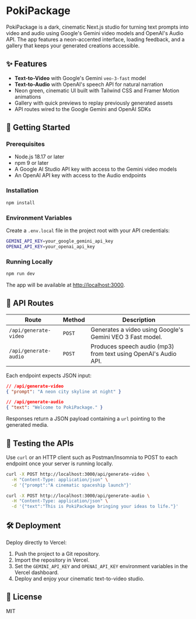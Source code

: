 # PokiPackage

PokiPackage is a dark, cinematic Next.js studio for turning text prompts into video and audio using Google's Gemini video models and OpenAI's Audio API. The app features a neon-accented interface, loading feedback, and a gallery that keeps your generated creations accessible.

## ✨ Features
- **Text-to-Video** with Google's Gemini `veo-3-fast` model
- **Text-to-Audio** with OpenAI's speech API for natural narration
- Neon green, cinematic UI built with Tailwind CSS and Framer Motion animations
- Gallery with quick previews to replay previously generated assets
- API routes wired to the Google Gemini and OpenAI SDKs

## 🚀 Getting Started

### Prerequisites
- Node.js 18.17 or later
- npm 9 or later
- A Google AI Studio API key with access to the Gemini video models
- An OpenAI API key with access to the Audio endpoints

### Installation
```bash
npm install
```

### Environment Variables
Create a `.env.local` file in the project root with your API credentials:

```bash
GEMINI_API_KEY=your_google_gemini_api_key
OPENAI_API_KEY=your_openai_api_key
```

### Running Locally
```bash
npm run dev
```
The app will be available at [http://localhost:3000](http://localhost:3000).

## 📡 API Routes

| Route | Method | Description |
|-------|--------|-------------|
| `/api/generate-video` | `POST` | Generates a video using Google's Gemini VEO 3 Fast model. |
| `/api/generate-audio` | `POST` | Produces speech audio (mp3) from text using OpenAI's Audio API. |

Each endpoint expects JSON input:

```json
// /api/generate-video
{ "prompt": "A neon city skyline at night" }

// /api/generate-audio
{ "text": "Welcome to PokiPackage." }
```

Responses return a JSON payload containing a `url` pointing to the generated media.

## 🧪 Testing the APIs
Use `curl` or an HTTP client such as Postman/Insomnia to POST to each endpoint once your server is running locally.

```bash
curl -X POST http://localhost:3000/api/generate-video \
  -H "Content-Type: application/json" \
  -d '{"prompt":"A cinematic spaceship launch"}'
```

```bash
curl -X POST http://localhost:3000/api/generate-audio \
  -H "Content-Type: application/json" \
  -d '{"text":"This is PokiPackage bringing your ideas to life."}'
```

## 🛠 Deployment
Deploy directly to Vercel:
1. Push the project to a Git repository.
2. Import the repository in Vercel.
3. Set the `GEMINI_API_KEY` and `OPENAI_API_KEY` environment variables in the Vercel dashboard.
4. Deploy and enjoy your cinematic text-to-video studio.

## 📄 License
MIT
